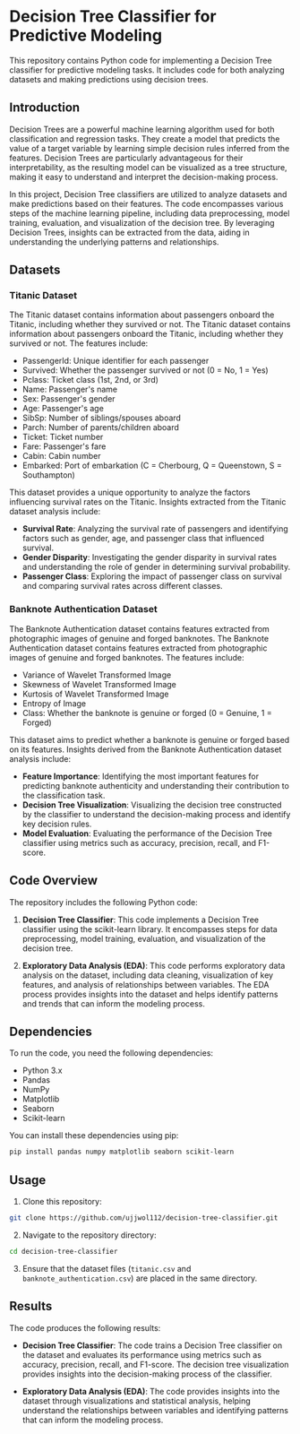 # Decision Tree Classifier for Predictive Modeling

This repository contains Python code for implementing a Decision Tree classifier for predictive modeling tasks. It includes code for both analyzing datasets and making predictions using decision trees.

## Introduction

Decision Trees are a powerful machine learning algorithm used for both classification and regression tasks. They create a model that predicts the value of a target variable by learning simple decision rules inferred from the features. Decision Trees are particularly advantageous for their interpretability, as the resulting model can be visualized as a tree structure, making it easy to understand and interpret the decision-making process.

In this project, Decision Tree classifiers are utilized to analyze datasets and make predictions based on their features. The code encompasses various steps of the machine learning pipeline, including data preprocessing, model training, evaluation, and visualization of the decision tree. By leveraging Decision Trees, insights can be extracted from the data, aiding in understanding the underlying patterns and relationships.

## Datasets

### Titanic Dataset

The Titanic dataset contains information about passengers onboard the Titanic, including whether they survived or not. The Titanic dataset contains information about passengers onboard the Titanic, including whether they survived or not. The features include:

- PassengerId: Unique identifier for each passenger
- Survived: Whether the passenger survived or not (0 = No, 1 = Yes)
- Pclass: Ticket class (1st, 2nd, or 3rd)
- Name: Passenger's name
- Sex: Passenger's gender
- Age: Passenger's age
- SibSp: Number of siblings/spouses aboard
- Parch: Number of parents/children aboard
- Ticket: Ticket number
- Fare: Passenger's fare
- Cabin: Cabin number
- Embarked: Port of embarkation (C = Cherbourg, Q = Queenstown, S = Southampton)

This dataset provides a unique opportunity to analyze the factors influencing survival rates on the Titanic. Insights extracted from the Titanic dataset analysis include:

- **Survival Rate**: Analyzing the survival rate of passengers and identifying factors such as gender, age, and passenger class that influenced survival.
- **Gender Disparity**: Investigating the gender disparity in survival rates and understanding the role of gender in determining survival probability.
- **Passenger Class**: Exploring the impact of passenger class on survival and comparing survival rates across different classes.

### Banknote Authentication Dataset

The Banknote Authentication dataset contains features extracted from photographic images of genuine and forged banknotes. The Banknote Authentication dataset contains features extracted from photographic images of genuine and forged banknotes. The features include:

- Variance of Wavelet Transformed Image
- Skewness of Wavelet Transformed Image
- Kurtosis of Wavelet Transformed Image
- Entropy of Image
- Class: Whether the banknote is genuine or forged (0 = Genuine, 1 = Forged)

This dataset aims to predict whether a banknote is genuine or forged based on its features. Insights derived from the Banknote Authentication dataset analysis include:

- **Feature Importance**: Identifying the most important features for predicting banknote authenticity and understanding their contribution to the classification task.
- **Decision Tree Visualization**: Visualizing the decision tree constructed by the classifier to understand the decision-making process and identify key decision rules.
- **Model Evaluation**: Evaluating the performance of the Decision Tree classifier using metrics such as accuracy, precision, recall, and F1-score.

## Code Overview

The repository includes the following Python code:

1. **Decision Tree Classifier**: This code implements a Decision Tree classifier using the scikit-learn library. It encompasses steps for data preprocessing, model training, evaluation, and visualization of the decision tree.

2. **Exploratory Data Analysis (EDA)**: This code performs exploratory data analysis on the dataset, including data cleaning, visualization of key features, and analysis of relationships between variables. The EDA process provides insights into the dataset and helps identify patterns and trends that can inform the modeling process.

## Dependencies

To run the code, you need the following dependencies:

- Python 3.x
- Pandas
- NumPy
- Matplotlib
- Seaborn
- Scikit-learn

You can install these dependencies using pip:

```bash
pip install pandas numpy matplotlib seaborn scikit-learn
```

## Usage

1. Clone this repository:

```bash
git clone https://github.com/ujjwol112/decision-tree-classifier.git
```

2. Navigate to the repository directory:

```bash
cd decision-tree-classifier
```

3. Ensure that the dataset files (`titanic.csv` and `banknote_authentication.csv`) are placed in the same directory.


## Results

The code produces the following results:

- **Decision Tree Classifier**: The code trains a Decision Tree classifier on the dataset and evaluates its performance using metrics such as accuracy, precision, recall, and F1-score. The decision tree visualization provides insights into the decision-making process of the classifier.

- **Exploratory Data Analysis (EDA)**: The code provides insights into the dataset through visualizations and statistical analysis, helping understand the relationships between variables and identifying patterns that can inform the modeling process.
